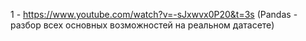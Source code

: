 1 - https://www.youtube.com/watch?v=-sJxwvx0P20&t=3s (Pandas - разбор всех основных возможностей на реальном датасете)
